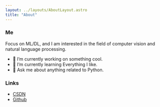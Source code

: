 ```yaml
---
layout: ../layouts/AboutLayout.astro
title: "About"
---
```


### Me

Focus on ML/DL, and I am interested in the field of computer vision and natural language processing.

- 🔭 I’m currently working on something cool.
- 🌱 I’m currently learning Everything I like.
- 💬 Ask me about anything related to Python.

### Links

- [CSDN](https://blog.csdn.net/2301_76723816?spm=1000.2115.3001.5343)
- [Github](https://github.com/martin-liu)
